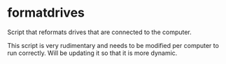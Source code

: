 formatdrives
============

Script that reformats drives that are connected to the computer.

This script is very rudimentary and needs to be modified per computer to run correctly. Will be updating it so that it is more dynamic. 
